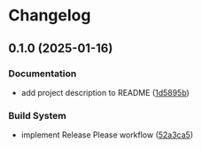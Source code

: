 # Changelog

## 0.1.0 (2025-01-16)


### Documentation

* add project description to README ([1d5895b](https://github.com/mihaly-farkas/aws-cdk-app-python-example/commit/1d5895b47c64c2d1967c7021c46b4b468386c967))


### Build System

* implement Release Please workflow ([52a3ca5](https://github.com/mihaly-farkas/aws-cdk-app-python-example/commit/52a3ca5e6143e1a3d0d9f63188553ef2a611d1c1))
